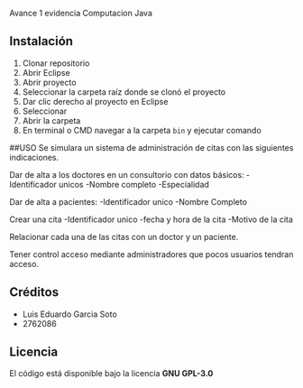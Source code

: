 
Avance 1 evidencia Computacion Java

## Instalación
1. Clonar repositorio 
2. Abrir Eclipse
3. Abrir proyecto 
4. Seleccionar la carpeta raíz donde se clonó el proyecto
5. Dar clic derecho al proyecto en Eclipse
6. Seleccionar 
7. Abrir la carpeta 
8. En terminal o CMD navegar a la carpeta `bin` y ejecutar comando 

##USO
Se simulara un sistema de administración de citas con las siguientes indicaciones.

Dar de alta a los doctores en un consultorio con datos básicos:
    -Identificador unicos
    -Nombre completo
    -Especialidad 

Dar de alta a pacientes:
    -Identificador unico
    -Nombre Completo

Crear una cita
    -Identificador unico
    -fecha y hora de la cita
    -Motivo de la cita

Relacionar cada una de las citas con un doctor y un paciente.

Tener control acceso mediante administradores que pocos usuarios tendran acceso. 

## Créditos
- Luis Eduardo Garcia Soto
- 2762086 

## Licencia
El código está disponible bajo la licencia **GNU GPL-3.0**